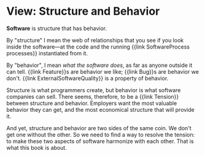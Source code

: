 # View: Structure and Behavior

**Software** is structure that has behavior.

By "structure" I mean the web of relationships that you see if you look inside the software—at the code and the running {{link SoftwareProcess processes}} instantiated from it.

By "behavior", I mean _what the software does_, as far as anyone outside it can tell. {{link Feature}}s are behavior we like; {{link Bug}}s are behavior we don't. {{link ExternalSoftwareQuality}} is a property of behavior.

Structure is what programmers create, but behavior is what software companies can sell. There seems, therefore, to be a {{link Tension}} between structure and behavior. Employers want the most valuable behavior they can get, and the most economical structure that will provide it.

And yet, structure and behavior are two sides of the same coin. We don't get one without the other. So we need to find a way to resolve the tension: to make these two aspects of software harmonize with each other. That is what this book is about.